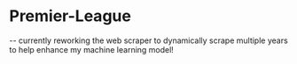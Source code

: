 # Premier-League
-- currently reworking the web scraper to dynamically scrape multiple years to help enhance my machine learning model!
